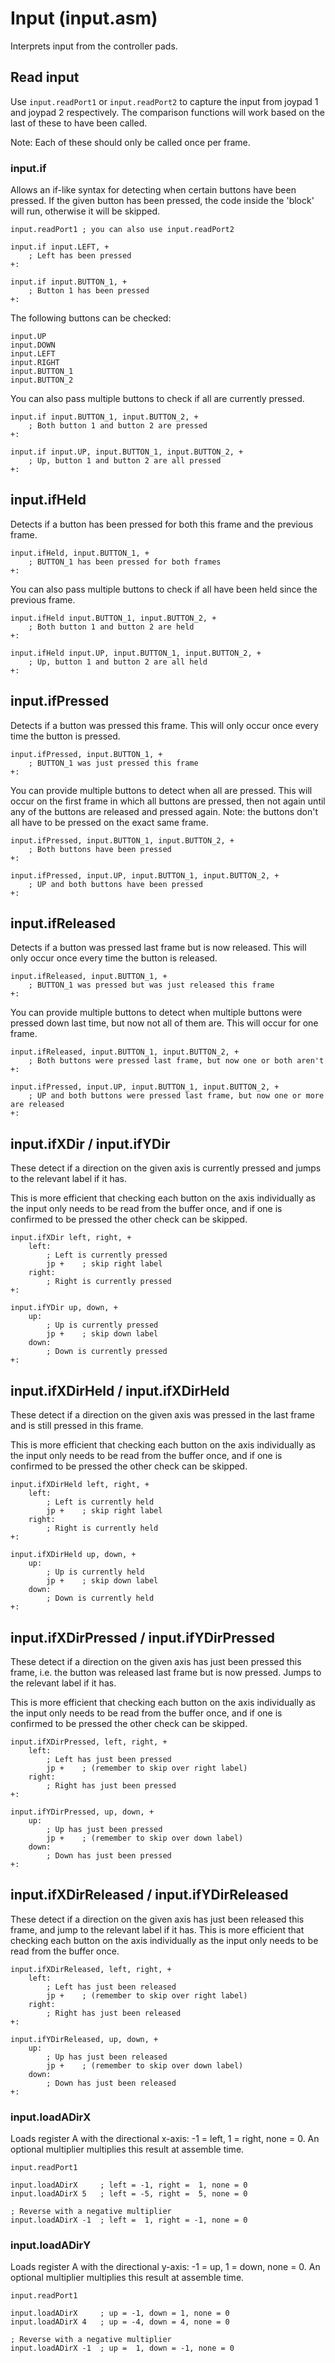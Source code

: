 # Input (input.asm)

Interprets input from the controller pads.

## Read input

Use `input.readPort1` or `input.readPort2` to capture the input from joypad 1 and joypad 2 respectively. The comparison functions will work based on the last of these to have been called.

Note: Each of these should only be called once per frame.

### input.if

Allows an if-like syntax for detecting when certain buttons have been pressed. If the given button has been pressed, the code inside the 'block' will run, otherwise it will be skipped.

```
input.readPort1 ; you can also use input.readPort2

input.if input.LEFT, +
    ; Left has been pressed
+:

input.if input.BUTTON_1, +
    ; Button 1 has been pressed
+:
```

The following buttons can be checked:

```
input.UP
input.DOWN
input.LEFT
input.RIGHT
input.BUTTON_1
input.BUTTON_2
```

You can also pass multiple buttons to check if all are currently pressed.

```
input.if input.BUTTON_1, input.BUTTON_2, +
    ; Both button 1 and button 2 are pressed
+:

input.if input.UP, input.BUTTON_1, input.BUTTON_2, +
    ; Up, button 1 and button 2 are all pressed
+:
```

## input.ifHeld

Detects if a button has been pressed for both this frame and the previous frame.

```
input.ifHeld, input.BUTTON_1, +
    ; BUTTON_1 has been pressed for both frames
+:
```

You can also pass multiple buttons to check if all have been held since the previous frame.

```
input.ifHeld input.BUTTON_1, input.BUTTON_2, +
    ; Both button 1 and button 2 are held
+:

input.ifHeld input.UP, input.BUTTON_1, input.BUTTON_2, +
    ; Up, button 1 and button 2 are all held
+:
```

## input.ifPressed

Detects if a button was pressed this frame. This will only occur once every time the button is pressed.

```
input.ifPressed, input.BUTTON_1, +
    ; BUTTON_1 was just pressed this frame
+:
```

You can provide multiple buttons to detect when all are pressed. This will occur on the first frame in which all buttons are pressed, then not again until any of the buttons are released and pressed again. Note: the buttons don't all have to be pressed on the exact same frame.

```
input.ifPressed, input.BUTTON_1, input.BUTTON_2, +
    ; Both buttons have been pressed
+:

input.ifPressed, input.UP, input.BUTTON_1, input.BUTTON_2, +
    ; UP and both buttons have been pressed
+:
```

## input.ifReleased

Detects if a button was pressed last frame but is now released. This will only occur once every time the button is released.

```
input.ifReleased, input.BUTTON_1, +
    ; BUTTON_1 was pressed but was just released this frame
+:
```

You can provide multiple buttons to detect when multiple buttons were pressed down last time, but now not all of them are. This will occur for one frame.

```
input.ifReleased, input.BUTTON_1, input.BUTTON_2, +
    ; Both buttons were pressed last frame, but now one or both aren't
+:

input.ifPressed, input.UP, input.BUTTON_1, input.BUTTON_2, +
    ; UP and both buttons were pressed last frame, but now one or more are released
+:
```

## input.ifXDir / input.ifYDir

These detect if a direction on the given axis is currently pressed and jumps to the relevant label if it has.

This is more efficient that checking each button on the axis individually as the input only needs to be read from the buffer once, and if one is confirmed to be pressed the other check can be skipped.

```
input.ifXDir left, right, +
    left:
        ; Left is currently pressed
        jp +    ; skip right label
    right:
        ; Right is currently pressed
+:

input.ifYDir up, down, +
    up:
        ; Up is currently pressed
        jp +    ; skip down label
    down:
        ; Down is currently pressed
+:
```

## input.ifXDirHeld / input.ifXDirHeld

These detect if a direction on the given axis was pressed in the last frame and is still pressed in this frame.

This is more efficient that checking each button on the axis individually as the input only needs to be read from the buffer once, and if one is confirmed to be pressed the other check can be skipped.

```
input.ifXDirHeld left, right, +
    left:
        ; Left is currently held
        jp +    ; skip right label
    right:
        ; Right is currently held
+:

input.ifXDirHeld up, down, +
    up:
        ; Up is currently held
        jp +    ; skip down label
    down:
        ; Down is currently held
+:
```

## input.ifXDirPressed / input.ifYDirPressed

These detect if a direction on the given axis has just been pressed this frame, i.e. the button was released last frame but is now pressed. Jumps to the relevant label if it has.

This is more efficient that checking each button on the axis individually as the input only needs to be read from the buffer once, and if one is confirmed to be pressed the other check can be skipped.

```
input.ifXDirPressed, left, right, +
    left:
        ; Left has just been pressed
        jp +    ; (remember to skip over right label)
    right:
        ; Right has just been pressed
+:

input.ifYDirPressed, up, down, +
    up:
        ; Up has just been pressed
        jp +    ; (remember to skip over down label)
    down:
        ; Down has just been pressed
+:
```

## input.ifXDirReleased / input.ifYDirReleased

These detect if a direction on the given axis has just been released this frame, and jump to the relevant label if it has. This is more efficient that checking each button on the axis individually as the input only needs to be read from the buffer once.

```
input.ifXDirReleased, left, right, +
    left:
        ; Left has just been released
        jp +    ; (remember to skip over right label)
    right:
        ; Right has just been released
+:

input.ifYDirReleased, up, down, +
    up:
        ; Up has just been released
        jp +    ; (remember to skip over down label)
    down:
        ; Down has just been released
+:
```

### input.loadADirX

Loads register A with the directional x-axis: -1 = left, 1 = right, none = 0. An optional multiplier multiplies this result at assemble time.

```
input.readPort1

input.loadADirX     ; left = -1, right =  1, none = 0
input.loadADirX 5   ; left = -5, right =  5, none = 0

; Reverse with a negative multiplier
input.loadADirX -1  ; left =  1, right = -1, none = 0
```

### input.loadADirY

Loads register A with the directional y-axis: -1 = up, 1 = down, none = 0. An optional multiplier multiplies this result at assemble time.

```
input.readPort1

input.loadADirX     ; up = -1, down = 1, none = 0
input.loadADirX 4   ; up = -4, down = 4, none = 0

; Reverse with a negative multiplier
input.loadADirX -1  ; up =  1, down = -1, none = 0
```